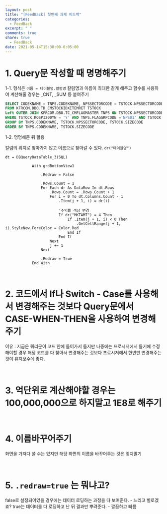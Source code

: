 ```yaml
---
layout: post
title: "[FeedBack] 첫번째 과제 피드백"
categories:
  - FeedBack
excerpt: " "
comments: true
share: true
  - FeedBack
date: 2021-05-14T15:30:00-0:05:00
---
```


# 1. Query문 작성할 때 명명해주기

1-1. 형식은 `이름 = 테이블명.칼럼명` 칼럼명과 이름이 최대한 같게 해주고 함수를 사용하여 계산해줄 경우는 _CNT, _SUM 등 붙여주기

```sql
SELECT CODEKNAME = TNPS.CODEKNAME, NPSSECTORCODE = TSTOCK.NPSSECTORCODE, SIZEKNAME = CASE TSTOCK.SIZECODE WHEN 1 THEN '대형주' WHEN 2 THEN '중형주' WHEN 3 THEN '소형주' ELSE '기타' END, SIZECODE = TSTOCK.SIZECODE, ST_CNT = COUNT(TSTOCK.STOCKID), AMT_SUM = SUM(TSTOCK.MKTAMT)/1E8
FROM KFRCOM.DBO.TD_CMSTOCKIDXITEMRET TSTOCK 
Left OUTER JOIN KFRCOM.DBO.TC_CMFLAGMASTER TNPS ON TSTOCK.NPSSECTORCODE = TNPS.FLAGCODE 
WHERE TSTOCK.KOSPI200YN = 'Y' AND TNPS.FLAGGRPCODE ='NPS01' AND TSTOCK.WORKDAY ='2021-04-21'
GROUP BY TNPS.CODEKNAME, TSTOCK.NPSSECTORCODE, TSTOCK.SIZECODE 
ORDER BY TNPS.CODEKNAME, TSTOCK.SIZECODE
```

1-2. 명명해준 뒤 활용

칼럼의 위치로 찾아가지 않고 이름으로 찾아갈 수 있다. `dr("테이블명")` 

```vbnet
dt = DBQueryDataTable_3(SQL)

            With grdBottomView1

                .Redraw = False

                .Rows.Count = 1
                For Each dr As DataRow In dt.Rows
                    .Rows.Count = .Rows.Count + 1
                    For i = 0 To dt.Columns.Count - 1
                        .Item(j + 1, i) = dr(i)

                        '수익률 색상 변경
                        If dr("MKTAMT") = 4 Then
                            If .Item(j + 1, i) < 0 Then
                                .GetCellRange(j + 1, i).StyleNew.ForeColor = Color.Red
                            End If
                        End If
                    Next
                    j += 1
                Next

                .Redraw = True
            End With
```

<br>

# 2. 코드에서 If나 Switch - Case를 사용해서 변경해주는 것보다 Query문에서 CASE-WHEN-THEN을 사용하여 변경해주기

이유 : 지금은 쿼리문이 코드 안에 들어가서 돌지만 나중에는 프로시저에서 돌기에 수정해야할 경우 해당 코드를 다 찾아서 변경해주는 것보다 프로시저에서 한번만 변경해주는 것이 유지보수에 좋다.

<br>

# 3. 억단위로 계산해야할 경우는 100,000,000으로 하지말고 1E8로 해주기

<br>

# 4. 이름바꾸어주기

화면을 가져다 쓸 수는 있지만 해당 화면의 이름을 바꾸어주는 것은 잊지말기

<br>

# 5. `.redraw=true` 는 뭐냐고?

false로 설정되어있을 경우에는 데이터 로딩하는 과정을 다 보여준다.  - 느리고 별로겠죠?
true는 데이터를 다 로딩하고 난 뒤 결과만 뿌려준다. - 깔끔하고 빠름